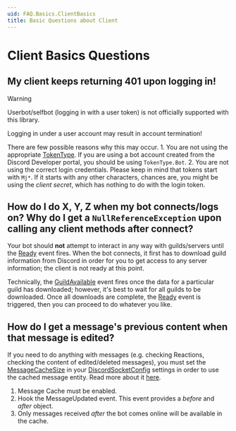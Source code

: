 ```yaml
---
uid: FAQ.Basics.ClientBasics
title: Basic Questions about Client
---
```


# Client Basics Questions

## My client keeps returning 401 upon logging in!

> [!WARNING]
> Userbot/selfbot (logging in with a user token) is not
> officially supported with this library.
>
> Logging in under a user account may result in account
> termination!

There are few possible reasons why this may occur.
	1. You are not using the appropriate [TokenType].
	If you are using a bot account created from the Discord Developer
	portal, you should be using `TokenType.Bot`.
	2. You are not using the correct login credentials.
	Please keep in mind that tokens start with `Mj*`.
	If it starts with any other characters, chances are, you might be
	using the *client secret*, which has nothing to do with the login
	token.

[TokenType]: xref:Discord.TokenType

## How do I do X, Y, Z when my bot connects/logs on? Why do I get a `NullReferenceException` upon calling any client methods after connect?

Your bot should **not** attempt to interact in any way with
guilds/servers until the [Ready] event fires. When the bot
connects, it first has to download guild information from
Discord in order for you to get access to any server
information; the client is not ready at this point.

Technically, the [GuildAvailable] event fires once the data for a
particular guild has downloaded; however, it's best to wait for all
guilds to be downloaded. Once all downloads are complete, the [Ready]
event is triggered, then you can proceed to do whatever you like.

[Ready]: xref:Discord.WebSocket.DiscordSocketClient.Ready
[GuildAvailable]: xref:Discord.WebSocket.BaseSocketClient.GuildAvailable

## How do I get a message's previous content when that message is edited?

If you need to do anything with messages (e.g. checking Reactions,
checking the content of edited/deleted messages), you must set the
[MessageCacheSize] in your [DiscordSocketConfig] settings in order to
use the cached message entity. Read more about it [here](xref:Guides.Concepts.Events#cacheable).

1. Message Cache must be enabled.
2. Hook the MessageUpdated event. This event provides a *before* and
*after* object.
3. Only messages received *after* the bot comes online will be
available in the cache.

[MessageCacheSize]: xref:Discord.WebSocket.DiscordSocketConfig.MessageCacheSize
[DiscordSocketConfig]: xref:Discord.WebSocket.DiscordSocketConfig
[MessageUpdated]: xref:Discord.WebSocket.BaseSocketClient.MessageUpdated